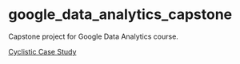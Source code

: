 # google_data_analytics_capstone
Capstone project for Google Data Analytics course.

[Cyclistic Case Study](google_data_analytics_capstone/cyclistic_case_study)
